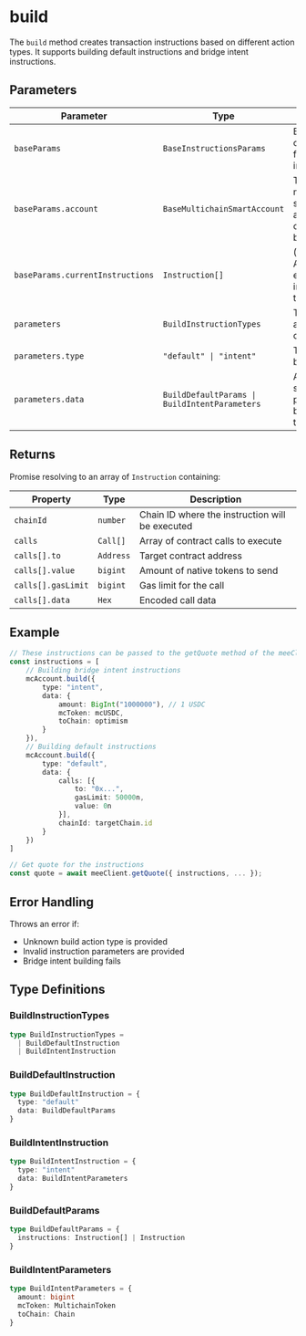 # build

The `build` method creates transaction instructions based on different action types. It supports building default instructions and bridge intent instructions.

## Parameters

| Parameter | Type | Description |
|-----------|------|-------------|
| `baseParams` | `BaseInstructionsParams` | Base configuration for building instructions |
| `baseParams.account` | `BaseMultichainSmartAccount` | The multichain smart account to check balances for |
| `baseParams.currentInstructions` | `Instruction[]` | (Optional) Array of existing instructions to append to |
| `parameters` | `BuildInstructionTypes` | The build action configuration |
| `parameters.type` | `"default" \| "intent"` | The type of build action |
| `parameters.data` | `BuildDefaultParams \| BuildIntentParameters` | Action-specific parameters based on the type |

## Returns

Promise resolving to an array of `Instruction` containing:

| Property | Type | Description |
|----------|------|-------------|
| `chainId` | `number` | Chain ID where the instruction will be executed |
| `calls` | `Call[]` | Array of contract calls to execute |
| `calls[].to` | `Address` | Target contract address |
| `calls[].value` | `bigint` | Amount of native tokens to send |
| `calls[].gasLimit` | `bigint` | Gas limit for the call |
| `calls[].data` | `Hex` | Encoded call data |

## Example

```typescript
// These instructions can be passed to the getQuote method of the meeClient
const instructions = [
    // Building bridge intent instructions
    mcAccount.build({
        type: "intent",
        data: {
            amount: BigInt("1000000"), // 1 USDC
            mcToken: mcUSDC,
            toChain: optimism
        }
    }),
    // Building default instructions
    mcAccount.build({
        type: "default",
        data: {
            calls: [{ 
                to: "0x...", 
                gasLimit: 50000n,
                value: 0n 
            }],
            chainId: targetChain.id
        }
    })
]

// Get quote for the instructions
const quote = await meeClient.getQuote({ instructions, ... });
```

## Error Handling

Throws an error if:
- Unknown build action type is provided
- Invalid instruction parameters are provided
- Bridge intent building fails

## Type Definitions

### BuildInstructionTypes
```typescript
type BuildInstructionTypes =
  | BuildDefaultInstruction
  | BuildIntentInstruction
```

### BuildDefaultInstruction
```typescript
type BuildDefaultInstruction = {
  type: "default"
  data: BuildDefaultParams
}
```

### BuildIntentInstruction
```typescript
type BuildIntentInstruction = {
  type: "intent"
  data: BuildIntentParameters
}
```

### BuildDefaultParams
```typescript
type BuildDefaultParams = {
  instructions: Instruction[] | Instruction
}
```

### BuildIntentParameters
```typescript
type BuildIntentParameters = {
  amount: bigint
  mcToken: MultichainToken
  toChain: Chain
}
```
